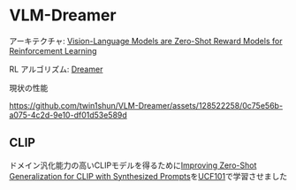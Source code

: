 # VLM-Dreamer
アーキテクチャ: [Vision-Language Models are Zero-Shot Reward Models for Reinforcement Learning](https://arxiv.org/abs/2310.12921)

RL アルゴリズム: [Dreamer](https://arxiv.org/abs/1912.01603)


現状の性能

https://github.com/twin1shun/VLM-Dreamer/assets/128522258/0c75e56b-a075-4c2d-9e10-df01d53e589d

## CLIP
ドメイン汎化能力の高いCLIPモデルを得るために[Improving Zero-Shot Generalization for CLIP with Synthesized Prompts](https://arxiv.org/abs/2307.07397)を[UCF101](https://www.crcv.ucf.edu/data/UCF101.php)で学習させました
